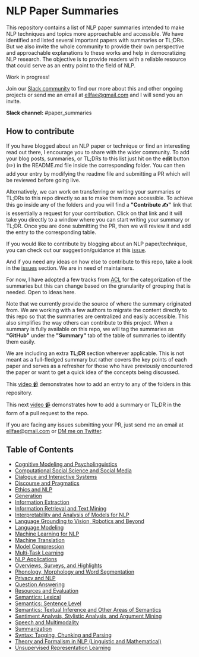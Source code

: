 # NLP Paper Summaries
This repository contains a list of NLP paper summaries intended to make NLP techniques and topics more approachable and accessible. We have identified and listed several important papers with summaries or TL;DRs. But we also invite the whole community to provide their own perspective and approachable explanations to these works and help in democratizing NLP research. The objective is to provide readers with a reliable resource that could serve as an entry point to the field of NLP.

Work in progress!

Join our [Slack community](https://join.slack.com/t/dairai/shared_invite/zt-dv2dwzj7-F9HT047jIGkunNKv88lQ~g) to find our more about this and other ongoing projects or send me an email at ellfae@gmail.com and I will send you an invite.

**Slack channel:** #paper_summaries

## How to contribute

If you have blogged about an NLP paper or technique or find an interesting read out there, I encourage you to share with the wider community. To add your blog posts, summaries, or TL;DRs to this list just hit on the __edit__ button (✏️) in the README.md file inside the corresponding folder. You can then add your entry by modifying the readme file and submitting a PR which will be reviewed before going live.

Alternatively, we can work on transferring or writing your summaries or TL;DRs to this repo directly so as to make them more accessible. To achieve this go inside any of the folders and you will find a __"Contribute ✍️"__ link that is essentially a request for your contribution. Click on that link and it will take you directly to a window where you can start writing your summary or TL;DR. Once you are done submitting the PR, then we will review it and add the entry to the corresponding table.

If you would like to contribute by blogging about an NLP paper/technique, you can check out our suggestion/guidance at this [issue](https://github.com/dair-ai/dair-ai.github.io/issues/23).

And if you need any ideas on how else to contribute to this repo, take a look in the [issues](https://github.com/dair-ai/nlp_paper_summaries/issues) section. We are in need of maintainers.

For now, I have adopted a few tracks from [ACL](https://acl2020.org/calls/papers/) for the categorization of the summaries but this can change based on the granularity of grouping that is needed. Open to ideas here.

Note that we currently provide the source of where the summary originated from. We are working with a few authors to migrate the content directly to this repo so that the summaries are centralized and easily accessible. This also simplifies the way others can contribute to this project. When a summary is fully available on this repo, we will tag the summaries as __"GitHub"__ under the __"Summary"__ tab of the table of summaries to identify them easily.

We are including an extra __TL;DR__ section wherever applicable. This is not meant as a full-fledged summary but rather covers the key points of each paper and serves as a refresher for those who have previously encountered the paper or want to get a quick idea of the concepts being discussed.

This [video 📹](https://youtu.be/sgh7jJjQjOo) demonstrates how to add an entry to any of the folders in this repository.

This next [video 📹](https://youtu.be/OGCm7RyrZzk) demonstrates how to add a summary or TL;DR in the form of a pull request to the repo. 

If you are facing any issues submitting your PR, just send me an email at ellfae@gmail.com or [DM me on Twitter](https://twitter.com/omarsar0).

## Table of Contents
- [Cognitive Modeling and Psycholinguistics](https://github.com/dair-ai/nlp_paper_summaries/tree/master/Cognitive%20Modeling%20and%20Psycholinguistics)
- [Computational Social Science and Social Media](https://github.com/dair-ai/nlp_paper_summaries/tree/master/Computational%20Social%20Science%20and%20Social%20Media)
- [Dialogue and Interactive Systems](https://github.com/dair-ai/nlp_paper_summaries/tree/master/Dialogue%20and%20Interactive%20Systems)
- [Discourse and Pragmatics](https://github.com/dair-ai/nlp_paper_summaries/tree/master/Discourse%20and%20Pragmatics)
- [Ethics and NLP](https://github.com/dair-ai/nlp_paper_summaries/tree/master/Ethics%20and%20NLP)
- [Generation](https://github.com/dair-ai/nlp_paper_summaries/tree/master/Generation)
- [Information Extraction](https://github.com/dair-ai/nlp_paper_summaries/tree/master/Information%20Extraction)
- [Information Retrieval and Text Mining](https://github.com/dair-ai/nlp_paper_summaries/tree/master/Information%20Retrieval%20and%20Text%20Mining)
- [Interpretability and Analysis of Models for NLP](https://github.com/dair-ai/nlp_paper_summaries/tree/master/Interpretability%20and%20Analysis%20of%20Models%20for%20NLP)
- [Language Grounding to Vision, Robotics and Beyond](https://github.com/dair-ai/nlp_paper_summaries/tree/master/Language%20Grounding%20to%20Vision%2C%20Robotics%20and%20Beyond)
- [Language Modeling](https://github.com/dair-ai/nlp_paper_summaries/tree/master/Language%20Modeling)
- [Machine Learning for NLP](https://github.com/dair-ai/nlp_paper_summaries/tree/master/Machine%20Learning%20for%20NLP)
- [Machine Translation](https://github.com/dair-ai/nlp_paper_summaries/tree/master/Machine%20Translation)
- [Model Compression](https://github.com/dair-ai/nlp_paper_summaries/tree/master/Model%20Compression)
- [Multi-Task Learning](https://github.com/dair-ai/nlp_paper_summaries/tree/master/Multi-Task%20Learning)
- [NLP Applications](https://github.com/dair-ai/nlp_paper_summaries/tree/master/NLP%20Applications)
- [Overviews, Surveys, and Highlights](https://github.com/dair-ai/nlp_paper_summaries/tree/master/Overviews%2C%20Surveys%2C%20and%20Highlights)
- [Phonology, Morphology and Word Segmentation](https://github.com/dair-ai/nlp_paper_summaries/tree/master/Phonology%2C%20Morphology%20and%20Word%20Segmentation)
- [Privacy and NLP](https://github.com/dair-ai/nlp_paper_summaries/tree/master/Privacy%20and%20NLP)
- [Question Answering](https://github.com/dair-ai/nlp_paper_summaries/tree/master/Question%20Answering)
- [Resources and Evaluation	](https://github.com/dair-ai/nlp_paper_summaries/tree/master/Resources%20and%20Evaluation)
- [Semantics: Lexical](https://github.com/dair-ai/nlp_paper_summaries/tree/master/Semantics:%20Lexical)
- [Semantics: Sentence Level](https://github.com/dair-ai/nlp_paper_summaries/tree/master/Semantics:%20Sentence%20Level)
- [Semantics: Textual Inference and Other Areas of Semantics](https://github.com/dair-ai/nlp_paper_summaries/tree/master/Semantics:%20Textual%20Inference%20and%20Other%20Areas%20of%20Semantics)
- [Sentiment Analysis, Stylistic Analysis, and Argument Mining](https://github.com/dair-ai/nlp_paper_summaries/tree/master/Sentiment%20Analysis%2C%20Stylistic%20Analysis%2C%20and%20Argument%20Mining)
- [Speech and Multimodality](https://github.com/dair-ai/nlp_paper_summaries/tree/master/Speech%20and%20Multimodality)
- [Summarization](https://github.com/dair-ai/nlp_paper_summaries/tree/master/Summarization)
- [Syntax: Tagging, Chunking and Parsing](https://github.com/dair-ai/nlp_paper_summaries/tree/master/Syntax:%20Tagging%2C%20Chunking%20and%20Parsing)
- [Theory and Formalism in NLP (Linguistic and Mathematical)](https://github.com/dair-ai/nlp_paper_summaries/tree/master/Theory%20and%20Formalism%20in%20NLP%20(Linguistic%20and%20Mathematical))
- [Unsupervised Representation Learning](https://github.com/dair-ai/nlp_paper_summaries/tree/master/Unsupervised%20Representation%20Learning)

